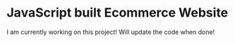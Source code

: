 # JavaScript built Ecommerce Website

I am currently working on this project! Will update the code when done!
